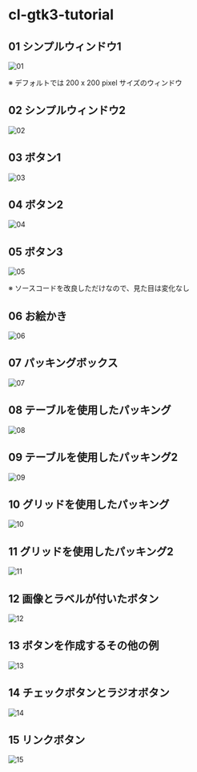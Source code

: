 # cl-gtk3-tutorial

## 01 シンプルウィンドウ1

![01](https://github.com/fireflower0/cl-gtk3-tutorial/blob/master/img/01.png)

※ デフォルトでは 200 x 200 pixel サイズのウィンドウ

## 02 シンプルウィンドウ2

![02](https://github.com/fireflower0/cl-gtk3-tutorial/blob/master/img/02.png)

## 03 ボタン1

![03](https://github.com/fireflower0/cl-gtk3-tutorial/blob/master/img/03.png)

## 04 ボタン2

![04](https://github.com/fireflower0/cl-gtk3-tutorial/blob/master/img/04.png)

## 05 ボタン3

![05](https://github.com/fireflower0/cl-gtk3-tutorial/blob/master/img/05.png)

※ ソースコードを改良しただけなので、見た目は変化なし

## 06 お絵かき

![06](https://github.com/fireflower0/cl-gtk3-tutorial/blob/master/img/06.png)

## 07 パッキングボックス

![07](https://github.com/fireflower0/cl-gtk3-tutorial/blob/master/img/07.png)

## 08 テーブルを使用したパッキング

![08](https://github.com/fireflower0/cl-gtk3-tutorial/blob/master/img/08.png)

## 09 テーブルを使用したパッキング2

![09](https://github.com/fireflower0/cl-gtk3-tutorial/blob/master/img/09.png)

## 10 グリッドを使用したパッキング

![10](https://github.com/fireflower0/cl-gtk3-tutorial/blob/master/img/10.png)

## 11 グリッドを使用したパッキング2

![11](https://github.com/fireflower0/cl-gtk3-tutorial/blob/master/img/11.png)

## 12 画像とラベルが付いたボタン

![12](https://github.com/fireflower0/cl-gtk3-tutorial/blob/master/img/12.png)

## 13 ボタンを作成するその他の例

![13](https://github.com/fireflower0/cl-gtk3-tutorial/blob/master/img/13.png)

## 14 チェックボタンとラジオボタン

![14](https://github.com/fireflower0/cl-gtk3-tutorial/blob/master/img/14.png)

## 15 リンクボタン

![15](https://github.com/fireflower0/cl-gtk3-tutorial/blob/master/img/15.png)
